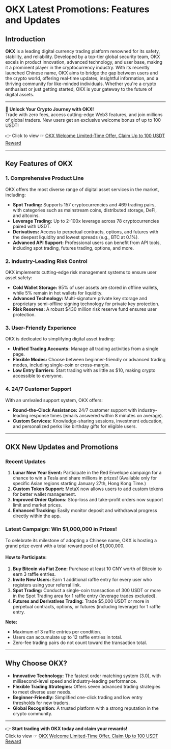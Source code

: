 # OKX Latest Promotions: Features and Updates

## Introduction

**OKX** is a leading digital currency trading platform renowned for its safety, stability, and reliability. Developed by a top-tier global security team, OKX excels in product innovation, advanced technology, and user base, making it a prominent player in the cryptocurrency industry. With its recently launched Chinese name, OKX aims to bridge the gap between users and the crypto world, offering real-time updates, insightful information, and a thriving community for like-minded individuals. Whether you're a crypto enthusiast or just getting started, OKX is your gateway to the future of digital assets.

---

🚀 **Unlock Your Crypto Journey with OKX!**  
Trade with zero fees, access cutting-edge Web3 features, and join millions of global traders. New users get an exclusive welcome bonus of up to 100 USDT!  

👉 Click to view ☞ [OKX Welcome Limited-Time Offer, Claim Up to 100 USDT Reward](https://bit.ly/OKXe)  

---

## Key Features of OKX

### 1. Comprehensive Product Line
OKX offers the most diverse range of digital asset services in the market, including:
- **Spot Trading:** Supports 157 cryptocurrencies and 469 trading pairs, with categories such as mainstream coins, distributed storage, DeFi, and altcoins.
- **Leverage Trading:** Up to 2-100x leverage across 78 cryptocurrencies paired with USDT.
- **Derivatives:** Access to perpetual contracts, options, and futures with the deepest liquidity and lowest spreads (e.g., BTC at 0.1%).
- **Advanced API Support:** Professional users can benefit from API tools, including spot trading, futures trading, options, and more.

### 2. Industry-Leading Risk Control
OKX implements cutting-edge risk management systems to ensure user asset safety:
- **Cold Wallet Storage:** 95% of user assets are stored in offline wallets, while 5% remain in hot wallets for liquidity.
- **Advanced Technology:** Multi-signature private key storage and proprietary semi-offline signing technology for private key protection.
- **Risk Reserves:** A robust $430 million risk reserve fund ensures user protection.

### 3. User-Friendly Experience
OKX is dedicated to simplifying digital asset trading:
- **Unified Trading Accounts:** Manage all trading activities from a single page.
- **Flexible Modes:** Choose between beginner-friendly or advanced trading modes, including single-coin or cross-margin.
- **Low Entry Barriers:** Start trading with as little as $10, making crypto accessible to everyone.

### 4. 24/7 Customer Support
With an unrivaled support system, OKX offers:
- **Round-the-Clock Assistance:** 24/7 customer support with industry-leading response times (emails answered within 8 minutes on average).
- **Custom Services:** Knowledge-sharing sessions, investment education, and personalized perks like birthday gifts for eligible users.

---

## OKX New Updates and Promotions

### Recent Updates
1. **Lunar New Year Event:** Participate in the Red Envelope campaign for a chance to win a Tesla and share millions in prizes! (Available only for specific Asian regions starting January 27th, Hong Kong Time.)
2. **Custom Token Support:** MetaX now allows users to add custom tokens for better wallet management.
3. **Improved Order Options:** Stop-loss and take-profit orders now support limit and market prices.
4. **Enhanced Tracking:** Easily monitor deposit and withdrawal progress directly within the app.

### Latest Campaign: Win $1,000,000 in Prizes!
To celebrate its milestone of adopting a Chinese name, OKX is hosting a grand prize event with a total reward pool of $1,000,000. 

#### How to Participate:
1. **Buy Bitcoin via Fiat Zone:** Purchase at least 10 CNY worth of Bitcoin to earn 3 raffle entries.
2. **Invite New Users:** Earn 1 additional raffle entry for every user who registers using your referral link.
3. **Spot Trading:** Conduct a single-coin transaction of 300 USDT or more in the Spot Trading area for 1 raffle entry (leverage trades excluded).
4. **Futures and Derivatives Trading:** Trade $5,000 USDT or more in perpetual contracts, options, or futures (including leverage) for 1 raffle entry.

**Note:**  
- Maximum of 3 raffle entries per condition.  
- Users can accumulate up to 12 raffle entries in total.  
- Zero-fee trading pairs do not count toward the transaction total.

---

## Why Choose OKX?

- **Innovative Technology:** The fastest order matching system (3.0), with millisecond-level speed and industry-leading performance.
- **Flexible Trading Strategies:** Offers seven advanced trading strategies to meet diverse user needs.
- **Beginner-Friendly:** Simplified one-click trading and low entry thresholds for new traders.
- **Global Recognition:** A trusted platform with a strong reputation in the crypto community.

---

👉 **Start trading with OKX today and claim your rewards!**  
Click to view ☞ [OKX Welcome Limited-Time Offer, Claim Up to 100 USDT Reward](https://bit.ly/OKXe)
